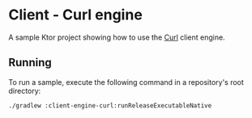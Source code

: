 # Client - Curl engine

A sample Ktor project showing how to use the [Curl](https://ktor.io/docs/http-client-engines.html#curl) client engine.

## Running

To run a sample, execute the following command in a repository's root directory:
```bash
./gradlew :client-engine-curl:runReleaseExecutableNative
```
